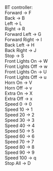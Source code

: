 BT controller:  
Forward           ->  F  
Back              ->  B  
Left              ->  L  
Right             ->  R  
Forward Left      ->  G  
Forward Right     ->  I  
Back Left         ->  H  
Back Right        ->  J  
Stop              ->  S  
Front Lights On   ->  W  
Front Lights Off  ->  w  
Front Lights On   ->  U  
Front Lights Off  ->  u  
Horn On           ->  V  
Horn Off          ->  v  
Extra On          ->  X  
Extra Off         ->  x  
Speed 0           ->  0  
Speed 10          ->  1  
Speed 20          ->  2  
Speed 30          ->  3  
Speed 40          ->  4  
Speed 50          ->  5  
Speed 60          ->  6  
Speed 70          ->  7  
Speed 80          ->  8  
Speed 90          ->  9  
Speed 100         ->  q  
Stop All          ->  D
